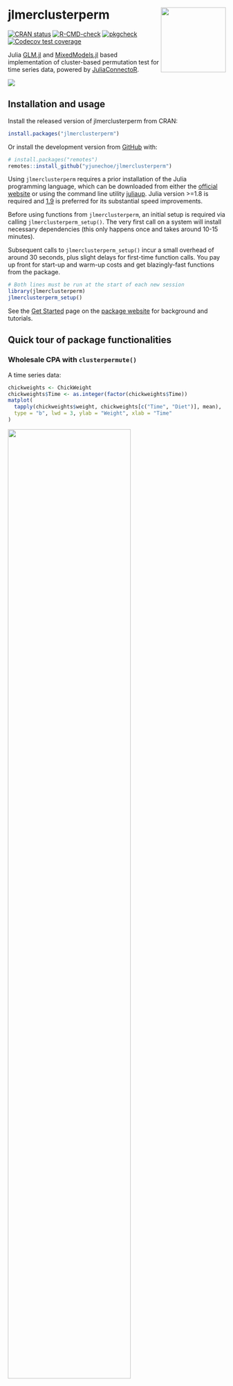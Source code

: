
<!-- README.md is generated from README.Rmd. Please edit that file -->

# jlmerclusterperm <a href="https://yjunechoe.github.io/jlmerclusterperm/"><img src="man/figures/logo.png" align="right" height="150" /></a>

<!-- badges: start -->

[![CRAN
status](https://www.r-pkg.org/badges/version/jlmerclusterperm)](https://CRAN.R-project.org/package=jlmerclusterperm)
[![R-CMD-check](https://github.com/yjunechoe/jlmerclusterperm/actions/workflows/R-CMD-check.yaml/badge.svg)](https://github.com/yjunechoe/jlmerclusterperm/actions/workflows/R-CMD-check.yaml)
[![pkgcheck](https://github.com/yjunechoe/jlmerclusterperm/workflows/pkgcheck/badge.svg)](https://github.com/yjunechoe/jlmerclusterperm/actions?query=workflow%3Apkgcheck)
[![Codecov test
coverage](https://codecov.io/gh/yjunechoe/jlmerclusterperm/branch/main/graph/badge.svg)](https://app.codecov.io/gh/yjunechoe/jlmerclusterperm?branch=main)
<!-- badges: end -->

Julia [GLM.jl](https://github.com/JuliaStats/GLM.jl) and
[MixedModels.jl](https://github.com/JuliaStats/MixedModels.jl) based
implementation of cluster-based permutation test for time series data,
powered by
[JuliaConnectoR](https://github.com/stefan-m-lenz/JuliaConnectoR).

![](man/figures/clusterpermute_slice.png)

## Installation and usage

Install the released version of jlmerclusterperm from CRAN:

``` r
install.packages("jlmerclusterperm")
```

Or install the development version from
[GitHub](https://github.com/yjunechoe/jlmerclusterperm) with:

``` r
# install.packages("remotes")
remotes::install_github("yjunechoe/jlmerclusterperm")
```

Using `jlmerclusterperm` requires a prior installation of the Julia
programming language, which can be downloaded from either the [official
website](https://julialang.org/) or using the command line utility
[juliaup](https://github.com/JuliaLang/juliaup). Julia version \>=1.8 is
required and
[1.9](https://julialang.org/blog/2023/04/julia-1.9-highlights/#caching_of_native_code)
is preferred for its substantial speed improvements.

Before using functions from `jlmerclusterperm`, an initial setup is
required via calling `jlmerclusterperm_setup()`. The very first call on
a system will install necessary dependencies (this only happens once and
takes around 10-15 minutes).

Subsequent calls to `jlmerclusterperm_setup()` incur a small overhead of
around 30 seconds, plus slight delays for first-time function calls. You
pay up front for start-up and warm-up costs and get blazingly-fast
functions from the package.

``` r
# Both lines must be run at the start of each new session
library(jlmerclusterperm)
jlmerclusterperm_setup()
```

See the [Get
Started](https://yjunechoe.github.io/jlmerclusterperm/articles/jlmerclusterperm.html)
page on the [package
website](https://yjunechoe.github.io/jlmerclusterperm/) for background
and tutorials.

## Quick tour of package functionalities

### Wholesale CPA with `clusterpermute()`

A time series data:

``` r
chickweights <- ChickWeight
chickweights$Time <- as.integer(factor(chickweights$Time))
matplot(
  tapply(chickweights$weight, chickweights[c("Time", "Diet")], mean),
  type = "b", lwd = 3, ylab = "Weight", xlab = "Time"
)
```

<img src="man/figures/README-chickweight-1.png" width="75%" />

Preparing a specification object with `make_jlmer_spec()`:

``` r
chickweights_spec <- make_jlmer_spec(
  formula = weight ~ 1 + Diet,
  data = chickweights,
  subject = "Chick", time = "Time"
)
chickweights_spec
#> ── jlmer specification ───────────────────────────────────────── <jlmer_spec> ──
#> Formula: weight ~ 1 + Diet2 + Diet3 + Diet4
#> Predictors:
#>   Diet: Diet2, Diet3, Diet4
#> Groupings:
#>   Subject: Chick
#>   Trial:
#>   Time: Time
#> Data:
#>   weight Diet2 Diet3 Diet4 Chick Time
#> 1     42     0     0     0     1    1
#> 2     51     0     0     0     1    2
#> 3     59     0     0     0     1    3
#>  [ reached 'max' / getOption("max.print") -- omitted 575 rows ]
#> ────────────────────────────────────────────────────────────────────────────────
```

Cluster-based permutation test with `clusterpermute()`:

``` r
set_rng_state(123L)
clusterpermute(
  chickweights_spec,
  threshold = 2.5,
  nsim = 100,
  progress = FALSE
)
#> $null_cluster_dists
#> ── Null cluster-mass distribution (t > 2.5) ──────────── <null_cluster_dists> ──
#> Diet2 (n = 100)
#>   Mean (SD): -0.039 (1.89)
#>   Coverage intervals: 95% [-2.862, 0.000]
#> Diet3 (n = 100)
#>   Mean (SD): -0.129 (2.02)
#>   Coverage intervals: 95% [0.000, 0.000]
#> Diet4 (n = 100)
#>   Mean (SD): 0.296 (3.21)
#>   Coverage intervals: 95% [0.000, 5.797]
#> ────────────────────────────────────────────────────────────────────────────────
#> 
#> $empirical_clusters
#> ── Empirical clusters (t > 2.5) ──────────────────────── <empirical_clusters> ──
#> Diet2
#>   [3, 4]: 6.121 (p=0.0495)
#> Diet3
#>   [3, 12]: 35.769 (p=0.0099)
#> Diet4
#>   [2, 8]: 32.442 (p=0.0099)
#> ────────────────────────────────────────────────────────────────────────────────
```

Including random effects:

``` r
chickweights_re_spec <- make_jlmer_spec(
  formula = weight ~ 1 + Diet + (1 | Chick),
  data = chickweights,
  subject = "Chick", time = "Time"
)
set_rng_state(123L)
clusterpermute(
  chickweights_re_spec,
  threshold = 2.5,
  nsim = 100,
  progress = FALSE
)$empirical_clusters
#> ── Empirical clusters (t > 2.5) ──────────────────────── <empirical_clusters> ──
#> Diet2
#>   [3, 4]: 6.387 (p=0.0594)
#> Diet3
#>   [2, 12]: 39.919 (p=0.0099)
#> Diet4
#>   [2, 8]: 33.853 (p=0.0099)
#> ────────────────────────────────────────────────────────────────────────────────
```

### Piecemeal approach to CPA

Computing time-wise statistics of the observed data:

``` r
empirical_statistics <- compute_timewise_statistics(chickweights_spec)
matplot(t(empirical_statistics), type = "b", pch = 1, lwd = 3, ylab = "t-statistic")
abline(h = 2.5, lty = 3)
```

<img src="man/figures/README-empirical_statistics-1.png" width="75%" />

Identifying empirical clusters:

``` r
empirical_clusters <- extract_empirical_clusters(empirical_statistics, threshold = 2.5)
empirical_clusters
#> ── Empirical clusters (t > 2.5) ──────────────────────── <empirical_clusters> ──
#> Diet2
#>   [3, 4]: 6.121
#> Diet3
#>   [3, 12]: 35.769
#> Diet4
#>   [2, 8]: 32.442
#> ────────────────────────────────────────────────────────────────────────────────
```

Simulating the null distribution:

``` r
set_rng_state(123L)
null_statistics <- permute_timewise_statistics(chickweights_spec, nsim = 100)
null_cluster_dists <- extract_null_cluster_dists(null_statistics, threshold = 2.5)
null_cluster_dists
#> ── Null cluster-mass distribution (t > 2.5) ──────────── <null_cluster_dists> ──
#> Diet2 (n = 100)
#>   Mean (SD): -0.039 (1.89)
#>   Coverage intervals: 95% [-2.862, 0.000]
#> Diet3 (n = 100)
#>   Mean (SD): -0.129 (2.02)
#>   Coverage intervals: 95% [0.000, 0.000]
#> Diet4 (n = 100)
#>   Mean (SD): 0.296 (3.21)
#>   Coverage intervals: 95% [0.000, 5.797]
#> ────────────────────────────────────────────────────────────────────────────────
```

Significance testing the cluster-mass statistic:

``` r
calculate_clusters_pvalues(empirical_clusters, null_cluster_dists, add1 = TRUE)
#> ── Empirical clusters (t > 2.5) ──────────────────────── <empirical_clusters> ──
#> Diet2
#>   [3, 4]: 6.121 (p=0.0495)
#> Diet3
#>   [3, 12]: 35.769 (p=0.0099)
#> Diet4
#>   [2, 8]: 32.442 (p=0.0099)
#> ────────────────────────────────────────────────────────────────────────────────
```

Iterating over a range of threshold values:

``` r
walk_threshold_steps(empirical_statistics, null_statistics, steps = c(2, 2.5, 3))
#>    threshold predictor id start end length sum_statistic     pvalue
#> 1        2.0     Diet2  1     3   5      3      8.496376 0.07920792
#> 2        2.0     Diet3  1     2  12     11     38.216035 0.00990099
#> 3        2.0     Diet4  1     2  12     11     41.651468 0.00990099
#> 4        2.5     Diet2  1     3   4      2      6.121141 0.04950495
#> 5        2.5     Diet3  1     3  12     10     35.768957 0.00990099
#> 6        2.5     Diet4  1     2   8      7     32.442352 0.00990099
#> 31       3.0     Diet3  1     3   5      3     12.719231 0.00990099
#> 21       3.0     Diet3  2     9  12      4     14.037622 0.00990099
#> 41       3.0     Diet4  1     2   7      6     29.659402 0.00990099
```

## Acknowledgments

- The paper [Maris & Oostenveld
  (2007)](https://doi.org/10.1016/j.jneumeth.2007.03.024) which
  originally proposed the cluster-based permutation analysis.

- The [JuliaConnectoR](https://github.com/stefan-m-lenz/JuliaConnectoR)
  package for powering the R interface to Julia.

- The Julia packages [GLM.jl](https://github.com/JuliaStats/GLM.jl) and
  [MixedModels.jl](https://github.com/JuliaStats/MixedModels.jl) for
  fast implementations of (mixed effects) regression models.

- Existing implementations of CPA in R
  ([permuco](https://jaromilfrossard.github.io/permuco/),
  [permutes](https://github.com/cvoeten/permutes), etc.) whose designs
  inspired the CPA interface in jlmerclusterperm.

## Citations

If you use jlmerclusterperm for cluster-based permutation test with
mixed-effects models in your research, please cite one (or more) of the
following as you see fit.

To cite jlmerclusterperm:

- Choe, J. (2023). jlmerclusterperm: Cluster-Based Permutation Analysis
  for Densely Sampled Time Data. R package version 1.0.3.
  <https://cran.r-project.org/package=jlmerclusterperm>.

To cite the cluster-based permutation test:

- Maris, E., & Oostenveld, R. (2007). Nonparametric statistical testing
  of EEG- and MEG-data. *Journal of Neuroscience Methods, 164*, 177–190.
  doi: 10.1016/j.jneumeth.2007.03.024.

To cite the Julia programming language:

- Bezanson, J., Edelman, A., Karpinski, S., & Shah, V. B. (2017). Julia:
  A Fresh Approach to Numerical Computing. *SIAM Review, 59*(1), 65–98.
  doi: 10.1137/141000671.

To cite the GLM.jl and MixedModels.jl Julia libraries, consult their
Zenodo pages:

- GLM: <https://doi.org/10.5281/zenodo.3376013>
- MixedModels: <https://zenodo.org/badge/latestdoi/9106942>
